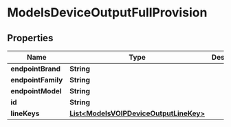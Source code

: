 

# ModelsDeviceOutputFullProvision


## Properties

| Name | Type | Description | Notes |
|------------ | ------------- | ------------- | -------------|
|**endpointBrand** | **String** |  |  [optional] |
|**endpointFamily** | **String** |  |  [optional] |
|**endpointModel** | **String** |  |  [optional] |
|**id** | **String** |  |  [optional] |
|**lineKeys** | [**List&lt;ModelsVOIPDeviceOutputLineKey&gt;**](ModelsVOIPDeviceOutputLineKey.md) |  |  [optional] |



